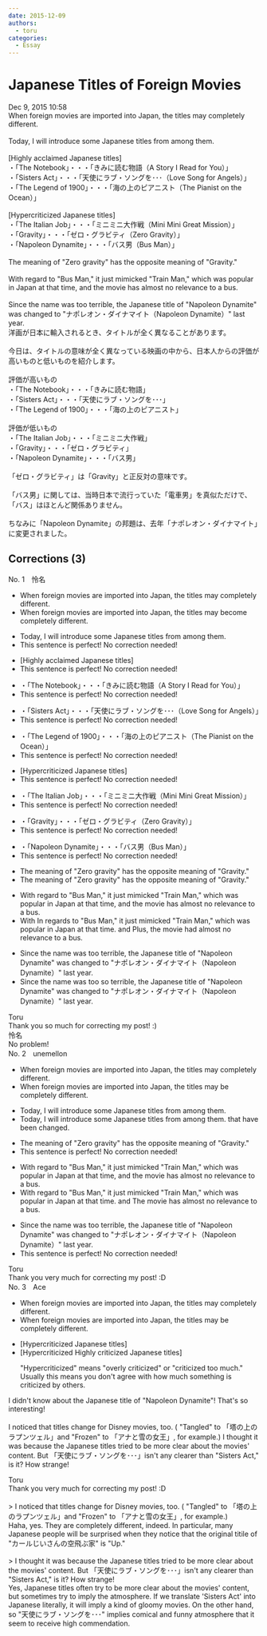 ```yaml
---
date: 2015-12-09
authors:
  - toru
categories:
  - Essay
---
```


<h1 id="subject_show">Japanese Titles of Foreign Movies</h1>
<div class="date">Dec 9, 2015 10:58</div>
<div id="post"><div id="body_show_ori">
When foreign movies are imported into Japan, the titles may completely different.<br/><br/>Today, I will introduce some Japanese titles from among them.<br/><br/>[Highly acclaimed Japanese titles]<br/>・「The Notebook」・・・「きみに読む物語（A Story I Read for You）」<br/>・「Sisters Act」・・・「天使にラブ・ソングを･･･（Love Song for Angels）」<br/>・「The Legend of 1900」・・・「海の上のピアニスト（The Pianist on the Ocean）」<br/><br/>[Hypercriticized Japanese titles]<br/>・「The Italian Job」・・・「ミニミニ大作戦（Mini Mini Great Mission）」<br/>・「Gravity」・・・「ゼロ・グラビティ（Zero Gravity）」<br/>・「Napoleon Dynamite」・・・「バス男（Bus Man）」<br/><br/>The meaning of "Zero gravity" has the opposite meaning of "Gravity."<br/><br/>With regard to "Bus Man," it just mimicked "Train Man," which was popular in Japan at that time, and the movie has almost no relevance to a bus.<br/><br/>Since the name was too terrible, the Japanese title of "Napoleon Dynamite" was changed to "ナポレオン・ダイナマイト（Napoleon Dynamite）" last year.
</div></div>

<!-- more -->

<div id="post_ja"><div id="body_show_mo">
洋画が日本に輸入されるとき、タイトルが全く異なることがあります。<br/><br/>今日は、タイトルの意味が全く異なっている映画の中から、日本人からの評価が高いものと低いものを紹介します。<br/><br/>評価が高いもの<br/>・「The Notebook」・・・「きみに読む物語」<br/>・「Sisters Act」・・・「天使にラブ・ソングを･･･」<br/>・「The Legend of 1900」・・・「海の上のピアニスト」<br/><br/>評価が低いもの<br/>・「The Italian Job」・・・「ミニミニ大作戦」<br/>・「Gravity」・・・「ゼロ・グラビティ」<br/>・「Napoleon Dynamite」・・・「バス男」<br/><br/>「ゼロ・グラビティ」は「Gravity」と正反対の意味です。<br/><br/>「バス男」に関しては、当時日本で流行っていた「電車男」を真似ただけで、「バス」はほとんど関係ありません。<br/><br/>ちなみに「Napoleon Dynamite」の邦題は、去年「ナポレオン・ダイナマイト」に変更されました。
</div></div>

## Corrections (3)
<div id="block"><div class="first_name"> No. 1　<span class="just_name">怜名</span></div><div id="block2">
<ul class="correction_field">
<li class="incorrect">When foreign movies are imported into Japan, the titles may completely different.</li>
<li class="corrected correct">
When foreign movies are imported into Japan, the titles may <span class="f_red">become </span>completely different.
</li>
</ul>
<ul class="correction_field">
<li class="incorrect">Today, I will introduce some Japanese titles from among them.</li>
<li class="corrected perfect">This sentence is perfect! No correction needed!</li>
</ul>
<ul class="correction_field">
<li class="incorrect">[Highly acclaimed Japanese titles]</li>
<li class="corrected perfect">This sentence is perfect! No correction needed!</li>
</ul>
<ul class="correction_field">
<li class="incorrect">・「The Notebook」・・・「きみに読む物語（A Story I Read for You）」</li>
<li class="corrected perfect">This sentence is perfect! No correction needed!</li>
</ul>
<ul class="correction_field">
<li class="incorrect">・「Sisters Act」・・・「天使にラブ・ソングを･･･（Love Song for Angels）」</li>
<li class="corrected perfect">This sentence is perfect! No correction needed!</li>
</ul>
<ul class="correction_field">
<li class="incorrect">・「The Legend of 1900」・・・「海の上のピアニスト（The Pianist on the Ocean）」</li>
<li class="corrected perfect">This sentence is perfect! No correction needed!</li>
</ul>
<ul class="correction_field">
<li class="incorrect">[Hypercriticized Japanese titles]</li>
<li class="corrected perfect">This sentence is perfect! No correction needed!</li>
</ul>
<ul class="correction_field">
<li class="incorrect">・「The Italian Job」・・・「ミニミニ大作戦（Mini Mini Great Mission）」</li>
<li class="corrected perfect">This sentence is perfect! No correction needed!</li>
</ul>
<ul class="correction_field">
<li class="incorrect">・「Gravity」・・・「ゼロ・グラビティ（Zero Gravity）」</li>
<li class="corrected perfect">This sentence is perfect! No correction needed!</li>
</ul>
<ul class="correction_field">
<li class="incorrect">・「Napoleon Dynamite」・・・「バス男（Bus Man）」</li>
<li class="corrected perfect">This sentence is perfect! No correction needed!</li>
</ul>
<ul class="correction_field">
<li class="incorrect">The meaning of "Zero gravity" has the opposite meaning of "Gravity."</li>
<li class="corrected correct">
<span class="sline">The meaning of </span>"Zero gravity" has the opposite meaning of "Gravity."
</li>
</ul>
<ul class="correction_field">
<li class="incorrect">With regard to "Bus Man," it just mimicked "Train Man," which was popular in Japan at that time, and the movie has almost no relevance to a bus.</li>
<li class="corrected correct">
<span class="sline">With</span> <span class="f_red">In </span>regard<span class="f_red">s</span> to "Bus Man," it just mimicked "Train Man," which was popular in Japan at that time<span class="f_red">.</span> <span class="sline">and</span> <span class="f_red">Plus, </span>the movie ha<span class="f_red">d</span> almost no relevance to a bus.
</li>
</ul>
<ul class="correction_field">
<li class="incorrect">Since the name was too terrible, the Japanese title of "Napoleon Dynamite" was changed to "ナポレオン・ダイナマイト（Napoleon Dynamite）" last year.</li>
<li class="corrected correct">
Since the name was <span class="sline">too</span> <span class="f_red">so </span>terrible, the Japanese title of "Napoleon Dynamite" was changed to "ナポレオン・ダイナマイト（Napoleon Dynamite）" last year.
</li>
</ul>
</div><div class="name"><span class="just_name">Toru</span><br>
Thank you so much for correcting my post! :)
</div>
<div class="name"><span class="just_name">怜名</span><br>
No problem!
</div>
</div>
<div id="block"><div class="first_name"> No. 2　<span class="just_name">unemellon</span></div><div id="block2">
<ul class="correction_field">
<li class="incorrect">When foreign movies are imported into Japan, the titles may completely different.</li>
<li class="corrected correct">
When foreign movies are imported into Japan, the titles may <span class="f_red">be</span> completely different.
</li>
</ul>
<ul class="correction_field">
<li class="incorrect">Today, I will introduce some Japanese titles from among them.</li>
<li class="corrected correct">
Today, I will introduce some Japanese titles <span class="sline">from among them. </span><span class="f_red">that have been changed. </span>
</li>
</ul>
<ul class="correction_field">
<li class="incorrect">The meaning of "Zero gravity" has the opposite meaning of "Gravity."</li>
<li class="corrected perfect">This sentence is perfect! No correction needed!</li>
</ul>
<ul class="correction_field">
<li class="incorrect">With regard to "Bus Man," it just mimicked "Train Man," which was popular in Japan at that time, and the movie has almost no relevance to a bus.</li>
<li class="corrected correct">
With regard to "Bus Man," it just mimicked "Train Man," which was popular in Japan at that time<span class="f_red">.</span> <span class="sline">and</span> <span class="f_red">T</span>he movie has almost no relevance to a bus.
</li>
</ul>
<ul class="correction_field">
<li class="incorrect">Since the name was too terrible, the Japanese title of "Napoleon Dynamite" was changed to "ナポレオン・ダイナマイト（Napoleon Dynamite）" last year.</li>
<li class="corrected perfect">This sentence is perfect! No correction needed!</li>
</ul>
</div><div class="name"><span class="just_name">Toru</span><br>
Thank you very much for correcting my post! :D
</div>
</div>
<div id="block"><div class="first_name"> No. 3　<span class="just_name">Ace</span></div><div id="block2">
<ul class="correction_field">
<li class="incorrect">When foreign movies are imported into Japan, the titles may completely different.</li>
<li class="corrected correct">
When foreign movies are imported into Japan, the titles may <span class="f_red">be</span> completely different.
</li>
</ul>
<ul class="correction_field">
<li class="incorrect">[Hypercriticized Japanese titles]</li>
<li class="corrected correct">
[<span class="sline">Hypercriticized</span><span class="f_red"> Highly criticized</span> Japanese titles]
<p class="correction_comment">"Hypercriticized" means "overly criticized" or "criticized too much." Usually this means you don't agree with how much something is criticized by others.</p>
</li>
</ul>
<p class="comment_small">
 I didn't know about the Japanese title of "Napoleon Dynamite"! That's so interesting!
 <br/>
 <br/>
 I noticed that titles change for Disney movies, too. ( "Tangled" to 「塔の上のラプンツェル」and "Frozen" to 「アナと雪の女王」, for example.) I thought it was because the Japanese titles tried to be more clear about the movies' content. But 「天使にラブ・ソングを･･･」isn't any clearer than "Sisters Act," is it? How strange!
</p>

</div><div class="name"><span class="just_name">Toru</span><br>
Thank you very much for correcting my post! :D<br/><br/>&gt; I noticed that titles change for Disney movies, too. ( "Tangled" to 「塔の上のラプンツェル」and "Frozen" to 「アナと雪の女王」, for example.) <br/>Haha, yes. They are completely different, indeed. In particular, many Japanese people will be surprised when they notice that the original titile of "カールじいさんの空飛ぶ家" is "Up."<br/><br/>&gt; I thought it was because the Japanese titles tried to be more clear about the movies' content. But 「天使にラブ・ソングを･･･」isn't any clearer than "Sisters Act," is it? How strange!<br/>Yes, Japanese titles often try to be more clear about the movies' content, but sometimes try to imply the atmosphere. If we translate 'Sisters Act' into Japanese literally, it will imply a kind of gloomy movies. On the other hand, so "天使にラブ・ソングを･･･" implies comical and funny atmosphere that it seem to receive high commendation.
</div>
</div>
